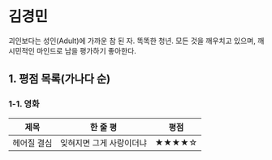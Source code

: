 # 김경민
괴인보다는 성인(Adult)에 가까운 참 된 자. 똑똑한 청년. 모든 것을 깨우치고 있으며, 깨시민적인 마인드로 남을 평가하기 좋아한다.

## 1. 평점 목록(가나다 순)
### 1-1. 영화
|제목|한 줄 평|평점|
|---|---|---|
|헤어질 결심|잊혀지면 그게 사랑이더냐|★★★★☆|
